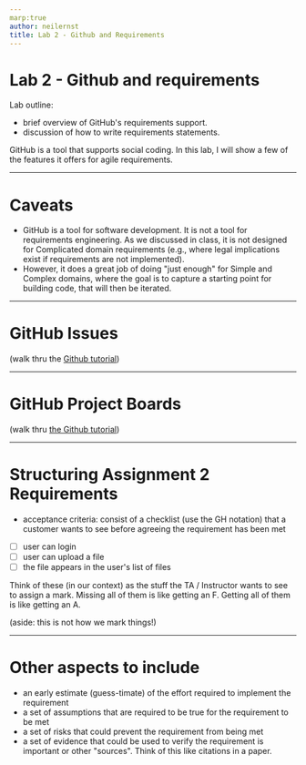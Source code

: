 ```yaml
--- 
marp:true
author: neilernst
title: Lab 2 - Github and Requirements
---
```


# Lab 2 - Github and requirements
Lab outline:
- brief overview of GitHub's requirements support.
- discussion of how to write requirements statements.

GitHub is a tool that supports social coding. In this lab, I will show a few of the features it offers for agile requirements.

----
# Caveats
- GitHub is a tool for software development. It is not a tool for requirements engineering. As we discussed in class, it is not designed for Complicated domain requirements (e.g., where legal implications exist if requirements are not implemented). 
- However, it does a great job of doing "just enough" for Simple and Complex domains, where the goal is to capture a starting point for building code, that will then be iterated.

----
# GitHub Issues
(walk thru the [Github tutorial](https://docs.github.com/en/issues/tracking-your-work-with-issues/quickstart))

----
# GitHub Project Boards
(walk thru [the Github tutorial](https://docs.github.com/en/issues/planning-and-tracking-with-projects/learning-about-projects/quickstart-for-projects))

----
# Structuring Assignment 2 Requirements
- acceptance criteria: consist of a checklist (use the GH notation) that a customer wants to see before agreeing the requirement has been met
- [ ] user can login
- [ ] user can upload a file
- [ ] the file appears in the user's list of files

Think of these (in our context) as the stuff the TA / Instructor wants to see to assign a mark. Missing all of them is like getting an F. Getting all of them is like getting an A.

(aside: this is not how we mark things!)

----
# Other aspects to include
- an early estimate (guess-timate) of the effort required to implement the requirement
- a set of assumptions that are required to be true for the requirement to be met
- a set of risks that could prevent the requirement from being met
- a set of evidence that could be used to verify the requirement is important or other "sources". Think of this like citations in a paper. 

